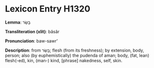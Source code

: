 # Lexicon Entry H1320

**Lemma**: בָּשָׂר

**Transliteration (xlit)**: bâsâr

**Pronunciation**: baw-sawr'

**Description**:
from בָּשַׂר; flesh (from its freshness); by extension, body, person; also (by euphemistically) the pudenda of aman; body, (fat, lean) flesh(-ed), kin, (man-) kind, [phrase] nakedness, self, skin.
